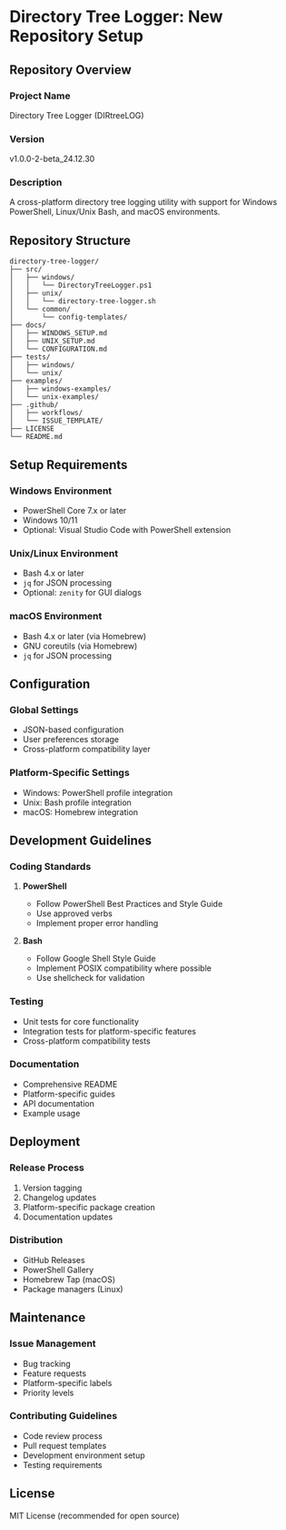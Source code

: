 # Directory Tree Logger: New Repository Setup

## Repository Overview

### Project Name
Directory Tree Logger (DIRtreeLOG)

### Version
v1.0.0-2-beta_24.12.30

### Description
A cross-platform directory tree logging utility with support for Windows PowerShell, Linux/Unix Bash, and macOS environments.

## Repository Structure

```plaintext
directory-tree-logger/
├── src/
│   ├── windows/
│   │   └── DirectoryTreeLogger.ps1
│   ├── unix/
│   │   └── directory-tree-logger.sh
│   └── common/
│       └── config-templates/
├── docs/
│   ├── WINDOWS_SETUP.md
│   ├── UNIX_SETUP.md
│   └── CONFIGURATION.md
├── tests/
│   ├── windows/
│   └── unix/
├── examples/
│   ├── windows-examples/
│   └── unix-examples/
├── .github/
│   ├── workflows/
│   └── ISSUE_TEMPLATE/
├── LICENSE
└── README.md
```

## Setup Requirements

### Windows Environment
- PowerShell Core 7.x or later
- Windows 10/11
- Optional: Visual Studio Code with PowerShell extension

### Unix/Linux Environment
- Bash 4.x or later
- `jq` for JSON processing
- Optional: `zenity` for GUI dialogs

### macOS Environment
- Bash 4.x or later (via Homebrew)
- GNU coreutils (via Homebrew)
- `jq` for JSON processing

## Configuration

### Global Settings
- JSON-based configuration
- User preferences storage
- Cross-platform compatibility layer

### Platform-Specific Settings
- Windows: PowerShell profile integration
- Unix: Bash profile integration
- macOS: Homebrew integration

## Development Guidelines

### Coding Standards
1. **PowerShell**
   - Follow PowerShell Best Practices and Style Guide
   - Use approved verbs
   - Implement proper error handling

2. **Bash**
   - Follow Google Shell Style Guide
   - Implement POSIX compatibility where possible
   - Use shellcheck for validation

### Testing
- Unit tests for core functionality
- Integration tests for platform-specific features
- Cross-platform compatibility tests

### Documentation
- Comprehensive README
- Platform-specific guides
- API documentation
- Example usage

## Deployment

### Release Process
1. Version tagging
2. Changelog updates
3. Platform-specific package creation
4. Documentation updates

### Distribution
- GitHub Releases
- PowerShell Gallery
- Homebrew Tap (macOS)
- Package managers (Linux)

## Maintenance

### Issue Management
- Bug tracking
- Feature requests
- Platform-specific labels
- Priority levels

### Contributing Guidelines
- Code review process
- Pull request templates
- Development environment setup
- Testing requirements

## License
MIT License (recommended for open source) 